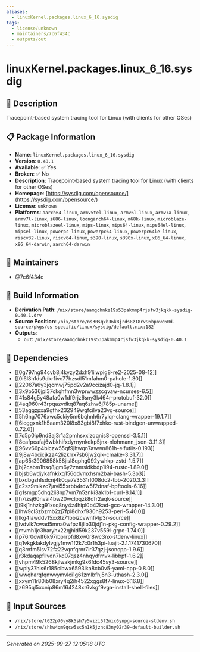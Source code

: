 ```yaml
---
aliases:
  - linuxKernel.packages.linux_6_16.sysdig
tags:
  - license/unknown
  - maintainers/7c6f434c
  - outputs/out
---
```


# linuxKernel.packages.linux_6_16.sysdig

## 📝 Description

Tracepoint-based system tracing tool for Linux (with clients for other OSes)

## 📋 Package Information

- **Name**: `linuxKernel.packages.linux_6_16.sysdig`
- **Version**: `0.40.1`
- **Available**: ✅ Yes
- **Broken**: ✅ No
- **Description**: Tracepoint-based system tracing tool for Linux (with clients for other OSes)
- **Homepage**: [https://sysdig.com/opensource/](https://sysdig.com/opensource/)
- **License**: `unknown`
- **Platforms**: `aarch64-linux`, `armv5tel-linux`, `armv6l-linux`, `armv7a-linux`, `armv7l-linux`, `i686-linux`, `loongarch64-linux`, `m68k-linux`, `microblaze-linux`, `microblazeel-linux`, `mips-linux`, `mips64-linux`, `mips64el-linux`, `mipsel-linux`, `powerpc-linux`, `powerpc64-linux`, `powerpc64le-linux`, `riscv32-linux`, `riscv64-linux`, `s390-linux`, `s390x-linux`, `x86_64-linux`, `x86_64-darwin`, `aarch64-darwin`
## 👥 Maintainers

- @7c6f434c


## 🔧 Build Information

- **Derivation Path**: `/nix/store/aamgchnkz19s53pakmmp4rjsfw3jkqkk-sysdig-0.40.1.drv`
- **Source Position**: `/nix/store/ns30sqxb36k8jrds8z18rv96bpnwc60d-source/pkgs/os-specific/linux/sysdig/default.nix:182`
- **Outputs**:
  - `out`:  `/nix/store/aamgchnkz19s53pakmmp4rjsfw3jkqkk-sysdig-0.40.1`

## 🔗 Dependencies

- [[0g797ng94cvb8j4kyzy2dxh91iiwpig8-re2-2025-08-12]]
- [[0i6l8h1ds9dkr1ivc77hzsdl51mfahm0-pahole-1.30]]
- [[22067a6y3jqcmwj75pd2v2a9ccizajd0-jq-1.8.1]]
- [[3x9b536jpi37ckghfmn3wprwwzzcgvaw-ncurses-6.5]]
- [[41s84g5y48afa0w1df9rjz6sny3k464r-protobuf-32.0]]
- [[4aq960r43rpqazvdkq87aq6zhw6j785p-uname]]
- [[53aggzpxa9gfhx232949wgfcilva23vg-source]]
- [[5h6ng7076xwc5ckiy5m6bqhnh6r7ylqr-clang-wrapper-19.1.7]]
- [[6icggxnk1h5aam320l8x83gbi8f7xhkc-rust-bindgen-unwrapped-0.72.0]]
- [[7d5p0ip9nd3aj3r1a2pmhsxxizqqnis8-openssl-3.5.1]]
- [[8cafpcafaj6wbkhifxdyrnynkdkp5jnx-nlohmann_json-3.11.3]]
- [[96vv66p4biczw55qf9jhwqn7awwn861h-elfutils-0.193]]
- [[9j8w4bcicjkza42lizkrrx7sb6jw2qik-cmake-3.31.7]]
- [[ap65r3906858k58jisl8qphg092ywhkp-zstd-1.5.7]]
- [[bj2cabm1hsq8jgm6y2znmsldkbdp1i94-rustc-1.89.0]]
- [[bjsb6wdjykafnkixq156qdvmxhsm2bai-bash-5.3p3]]
- [[bxdbgshfsdcnj4k0qa7s3531rl008dc2-tbb-2020.3.3]]
- [[c2sz9mikzc7javi55xrbb4rdw5f2dnaf-bpftools-6.16]]
- [[g1smgp5dhq2ii8np7vm7n5znki3ak1b1-curl-8.14.1]]
- [[h7izsj60nvai4bw20wclpqzk8dfr2aqk-source]]
- [[i9kj1nhzkg91xsq8ny4z4hipl0b42kad-gcc-wrapper-14.3.0]]
- [[lhw9cl3zbzmb2zj7fpi8dhxf930h9253-perl-5.40.0]]
- [[lkg4lawddv15xx8z71bbizcvwnfi4p3r-source]]
- [[lvdvlk7cwad5mna0wfpz8jllb30jdj1n-pkg-config-wrapper-0.29.2]]
- [[mvmh1jc3haryhx22qjhid59k237v559l-grpc-1.74.0]]
- [[p76r0cwlf6k97ibprrpfd8xw0r8wc3nx-stdenv-linux]]
- [[q1vkgklakdylvgjy1mw1f2k7c0r1h3pi-luajit-2.1.1741730670]]
- [[q3rnfm5lsv72fz22vqnfqrnr7lr37qzj-jsoncpp-1.9.6]]
- [[r3kdaqapfllvdn7kd07qsz4nhqydfmvk-libbpf-1.6.2]]
- [[vhpm49k5268kjlwakjmkg9x6fdc45sy3-source]]
- [[wpiy37nls6r185cibwx6593lka8cb0v5-yaml-cpp-0.8.0]]
- [[wwqharqfqnwvymvlci1g61zmlbfhj5n3-uthash-2.3.0]]
- [[xxym11r80ib08xry4q2ih4522xggs8f7-linux-6.16.8]]
- [[z695ql5xcnip86m164248xr6vkgf9vga-install-shell-files]]

## 📁 Input Sources

- `/nix/store/l622p70vy8k5sh7y5wizi5f2mic6ynpg-source-stdenv.sh`
- `/nix/store/shkw4qm9qcw5sc5n1k5jznc83ny02r39-default-builder.sh`

---
*Generated on 2025-09-27 12:05:18 UTC*
